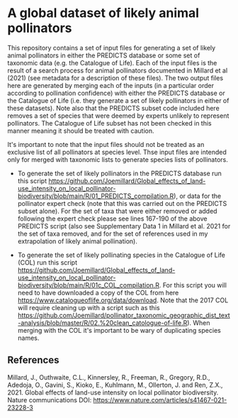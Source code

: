 # A global dataset of likely animal pollinators

This repository contains a set of input files for generating a set of likely animal pollinators in either the PREDICTS database or some set of taxonomic data (e.g. the Catalogue of Life). Each of the input files is the result of a search process for animal pollinators documented in Millard et al (2021) (see metadata for a description of these files). The two output files here are generated by merging each of the inputs (in a particular order according to pollination confidence) with either the PREDICTS database or the Catalogue of Life (i.e. they generate a set of likely pollinators in either of these datasets). Note also that the PREDICTS subset code included here removes a set of species that were deemed by experts unlikely to represent pollinators. The Catalogue of Life subset has not been checked in this manner meaning it should be treated with caution.

It's important to note that the input files should not be treated as an exclusive list of all pollinators at species level. Thse input files are intended only for merged with taxonomic lists to generate species lists of pollinators.

- To generate the set of likely pollinators in the PREDICTS database run this script https://github.com/Joemillard/Global_effects_of_land-use_intensity_on_local_pollinator-biodiversity/blob/main/R/01_PREDICTS_compilation.R), or data for the pollinator expert check (note that this was carried out on the PREDICTS subset alone). For the set of taxa that were either removed or added following the expert check please see lines 167-190 of the above PREDICTS script (also see Supplementary Data 1 in Millard et al. 2021 for the set of taxa removed, and for the set of references used in my extrapolation of likely animal pollination).

- To generate the set of likely pollinating species in the Catalogue of Life (COL) run this script https://github.com/Joemillard/Global_effects_of_land-use_intensity_on_local_pollinator-biodiversity/blob/main/R/01c_COL_compilation.R. For this script you will need to have downloaded a copy of the COL from here https://www.catalogueoflife.org/data/download. Note that the 2017 COL will require cleaning up with a script such as this https://github.com/Joemillard/pollinator_taxonomic_geographic_dist_text-analysis/blob/master/R/02.%20clean_catologue-of-life.R). When merging with the COL it's important to be wary of duplicating species names. 

## References

Millard, J., Outhwaite, C.L., Kinnersley, R., Freeman, R., Gregory, R.D., Adedoja, O., Gavini, S., Kioko, E., Kuhlmann, M., Ollerton, J. and Ren, Z.X., 2021. Global effects of land-use intensity on local pollinator biodiversity. Nature communications DOI: https://www.nature.com/articles/s41467-021-23228-3